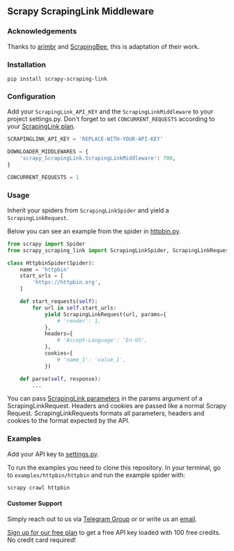 ## Scrapy ScrapingLink Middleware

### Acknowledgements

Thanks to [arimbr](https://github.com/arimbr) and [ScrapingBee](https://github.com/ScrapingBee/scrapy-scrapingbee), this is adaptation of their work.

### Installation

`pip install scrapy-scraping-link`

### Configuration

Add your `ScrapingLink_API_KEY` and the `ScrapingLinkMiddleware` to your project settings.py. Don't forget to set `CONCURRENT_REQUESTS` according to your [ScrapingLink plan](https://scraping.link/precios/).

```python
SCRAPINGLINK_API_KEY = 'REPLACE-WITH-YOUR-API-KEY'

DOWNLOADER_MIDDLEWARES = {
    'scrapy_ScrapingLink.ScrapingLinkMiddleware': 700,
}

CONCURRENT_REQUESTS = 1
```

### Usage

Inherit your spiders from `ScrapingLinkSpider` and yield a `ScrapingLinkRequest`.

Below you can see an example from the spider in [httpbin.py](examples/httpbin/httpbin/spiders/httpbin.py).

```python
from scrapy import Spider
from scrapy_scraping_link import ScrapingLinkSpider, ScrapingLinkRequest

class HttpbinSpider(Spider):
    name = 'httpbin'
    start_urls = [
        'https://httpbin.org',
    ]

    def start_requests(self):
        for url in self.start_urls:
            yield ScrapingLinkRequest(url, params={
                # 'render': 1,
            },
            headers={
                # 'Accept-Language': 'En-US',
            },
            cookies={
                # 'name_1': 'value_1',
            })

    def parse(self, response):
        ...
```

You can pass [ScrapingLink parameters](https://scraping.link/documentacion/) in the params argument of a ScrapingLinkRequest. Headers and cookies are passed like a normal Scrapy Request. ScrapingLinkRequests formats all parameters, headers and cookies to the format expected by the API.

### Examples

Add your API key to [settings.py](examples/httpbin/httpbin/settings.py).

To run the examples you need to clone this repository. In your terminal, go to `examples/httpbin/httpbin` and run the example spider with:

```bash
scrapy crawl httpbin
```

#### Customer Support
Simply reach out to us via [Telegram Group](https://t.me/joinchat/AwFbIh1PuwuEgCk0gVgS4g) or or write us an [email](mailto:info@scraping.link).

[Sign up for our free plan](https://app.scraping.link/register) to get a free API key loaded with 100 free credits. No credit card required!
